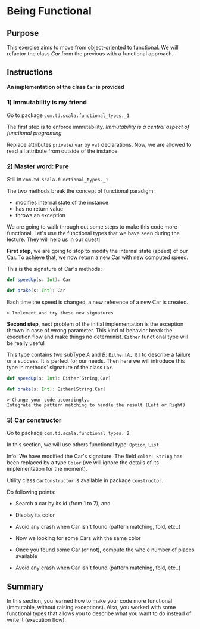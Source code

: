 # Being Functional

## Purpose

This exercise aims to move from object-oriented to functional.
We will refactor the class _Car_ from the previous with a functional approach.


## Instructions

**An implementation of the class `Car` is provided**

### 1) Immutability is my friend

Go to package `com.td.scala.functional_types._1`

The first step is to enforce immutability.
_Immutability is a central aspect of functional programing_

Replace attributes `private`/ `var` by `val` declarations.
Now, we are allowed to read all attribute from outside of the instance.


### 2) Master word: Pure

Still in `com.td.scala.functional_types._1`

The two methods break the concept of functional paradigm:

- modifies internal state of the instance
- has no return value
- throws an exception

We are going to walk through out some steps to make this code more functional.
Let's use the functional types that we have seen during the lecture. They will help us in our quest!

**First step**, we are going to stop to modify the internal state (speed) of our Car. To achieve that,
we now return a new Car with new computed speed.

This is the signature of Car's methods:

```scala
def speedUp(s: Int): Car

def brake(s: Int): Car
```

Each time the speed is changed, a new reference of a new Car is created.

    > Implement and try these new signatures

**Second step**, next problem of the initial implementation is the exception thrown in case of wrong parameter.
This kind of behavior break the execution flow and make things no determinist. `Either` functional type will be really useful

This type contains two subType _A_ and _B_: `Either[A, B]` to describe a failure or a success.
It is perfect for our needs. Then here we will introduce this type in methods' signature of the class `Car`.

```scala
def speedUp(s: Int): Either[String,Car]

def brake(s: Int): Either[String,Car]
```

    > Change your code accordingly.
    Integrate the pattern matching to handle the result (Left or Right)


### 3) Car constructor

Go to package `com.td.scala.functional_types._2`

In this section, we will use others functional type: `Option`, `List`

Info: We have modified the Car's signature. The field `color: String` has been replaced by a type `Color` (we will ignore the details of its implementation for the moment).

Utility class `CarConstructor` is available in package `constructor`.

Do following points:

 - Search a car by its id (from 1 to 7), and
 - Display its color
 - Avoid any crash when Car isn't found (pattern matching, fold, etc..)

 - Now we looking for some Cars with the same color
 - Once you found some Car (or not), compute the whole number of places available
 - Avoid any crash when Car isn't found (pattern matching, fold, etc..)


## Summary

In this section, you learned how to make your code more functional (immutable, without raising exceptions).
Also, you worked with some functional types that allows you to describe what you want to do instead of write it (execution flow).
